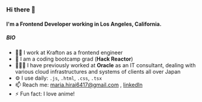 ### Hi there 👋

#### I'm a Frontend Developer working in Los Angeles, California.

##### BIO

- 👩‍💻 I work at Krafton as a frontend engineer
- 🏫 I am a coding bootcamp grad (**Hack Reactor**)
- 👩🏻‍💼 I have previously worked at **Oracle** as an IT consultant, dealing with various cloud infrastructures and systems of clients all over Japan 
- ⚙️ I use daily: `.js`, `.html`, `.css`, `.tsx`
- 📫 Reach me: maria.hirai6417@gmail.com , [linkedIn](https://www.linkedin.com/in/mariahirai/)
- ⚡️ Fun fact: I love anime!
